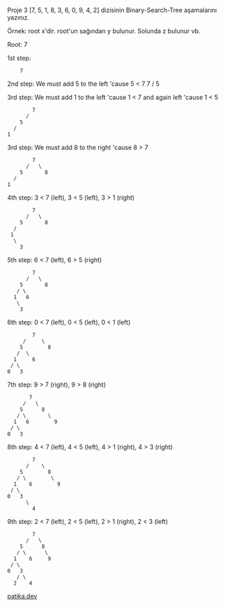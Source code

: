 Proje 3
[7, 5, 1, 8, 3, 6, 0, 9, 4, 2] dizisinin Binary-Search-Tree aşamalarını yazınız.

Örnek: root x'dir. root'un sağından y bulunur. Solunda z bulunur vb.

Root: 7

1st step:
```
    7
```

2nd step: We must add 5 to the left 'cause 5 < 7
    7
  /
5

3rd step:  We must add 1 to the left 'cause 1 < 7 and again left 'cause 1 < 5
```
        7
      /
    5
  /
1
```

3rd step:  We must add 8 to the right 'cause 8 > 7

```
        7
      /   \
    5       8
  /
1
```

4th step:  3 < 7 (left), 3 < 5 (left), 3 > 1 (right)

```
        7
      /   \
    5       8
  /           
 1
  \
    3
```

5th step:  6 < 7 (left), 6 > 5 (right)

```
        7
      /   \
    5       8
   / \       
  1   6
   \ 
    3
```
6th step:  0 < 7 (left), 0 < 5 (left), 0 < 1 (left)

```
        7
     /     \
    5        8
   /  \
  1     6
 / \               
0   3
```

7th step:  9 > 7 (right), 9 > 8 (right)

```
       7
     /   \
    5      8
   / \       \
  1   6        9
 / \
0   3
```

8th step:  4 < 7 (left), 4 < 5 (left), 4 > 1 (right), 4 > 3 (right)

```
        7
      /    \
    5        8
   / \        \
  1    6        9
 / \
0   3
      \
        4
```

9th step:  2 < 7 (left), 2 < 5 (left), 2 > 1 (right), 2 < 3 (left)

```
        7
      /   \
    5      8
   / \      \
  1    6     9
 / \
0   3
   / \
  2    4
```

[patika.dev](https://patika.dev)